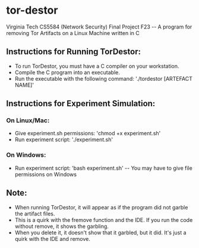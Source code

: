 # tor-destor
Virginia Tech CS5584 (Network Security) Final Project F23 -- A program for removing Tor Artifacts on a Linux Machine written in C

## Instructions for Running TorDestor:
* To run TorDestor, you must have a C compiler on your workstation.
* Compile the C program into an executable.
* Run the executable with the following command: './tordestor [ARTEFACT NAME]'

## Instructions for Experiment Simulation:
### On Linux/Mac: 
* Give experiment.sh permissions: 'chmod +x experiment.sh'
* Run experiment script: './experiment.sh'
### On Windows:
* Run experiment script: 'bash experiment.sh' -- You may have to give file permissions on Windows

## Note:
* When running TorDestor, it will appear as if the program did not garble the artifact files.
* This is a quirk with the fremove function and the IDE. If you run the code without remove, it shows the garbling.
* When you delete it, it doesn't show that it garbled, but it did. It's just a quirk with the IDE and remove.